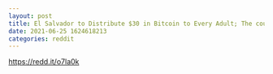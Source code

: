 ```yaml
--- 
layout: post 
title: El Salvador to Distribute $30 in Bitcoin to Every Adult; The country is estimated to have around 4.5 million adult citizens. 
date: 2021-06-25 1624618213 
categories: reddit 
--- 
```

https://redd.it/o7la0k